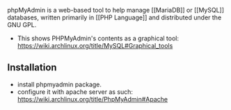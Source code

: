 phpMyAdmin is a web-based tool to help manage [[MariaDB]] or [[MySQL]] databases, written primarily in [[PHP Language]] and distributed under the GNU GPL. 

- This shows PHPMyAdmin's contents as a graphical tool: https://wiki.archlinux.org/title/MySQL#Graphical_tools
## Installation

- install phpmyadmin package.
- configure it with apache server as such: https://wiki.archlinux.org/title/PhpMyAdmin#Apache
